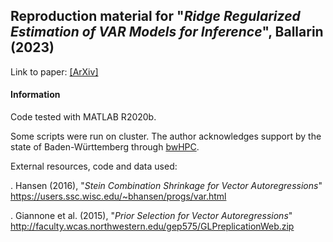 ## Reproduction material for "_Ridge Regularized Estimation of VAR Models for Inference_", Ballarin (2023)

Link to paper: [[ArXiv]](https://arxiv.org/abs/2105.00860)

#### Information

Code tested with MATLAB R2020b.

Some scripts were run on cluster. The author acknowledges support by the state of Baden-Württemberg through [bwHPC](https://www.bwhpc.de/).

External resources, code and data used:

. Hansen (2016), "_Stein Combination Shrinkage for Vector Autoregressions_" 
https://users.ssc.wisc.edu/~bhansen/progs/var.html
	
. Giannone et al. (2015), "_Prior Selection for Vector Autoregressions_"
http://faculty.wcas.northwestern.edu/gep575/GLPreplicationWeb.zip